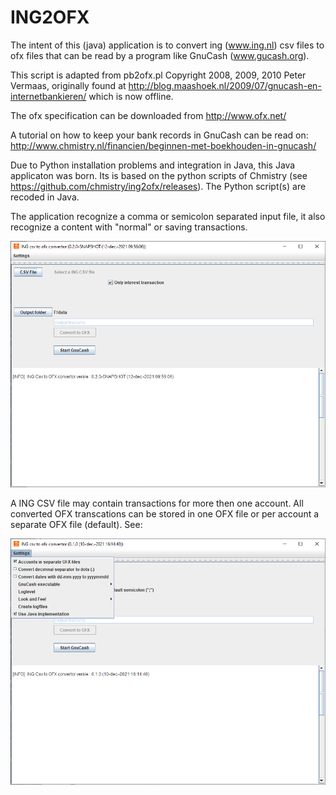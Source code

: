 # ING2OFX

The intent of this (java) application  is to convert ing (www.ing.nl) csv files to ofx files 
that can be read by a program like GnuCash (www.gucash.org).

This script is adapted from pb2ofx.pl Copyright 2008, 2009, 2010 Peter Vermaas,
originally found at http://blog.maashoek.nl/2009/07/gnucash-en-internetbankieren/ 
which is now offline.

The ofx specification can be downloaded from http://www.ofx.net/

A tutorial on how to keep your bank records in GnuCash can be read on:
http://www.chmistry.nl/financien/beginnen-met-boekhouden-in-gnucash/

Due to Python installation problems and integration in Java, this Java applicaton was born.
Its is based on the python scripts of Chmistry (see https://github.com/chmistry/ing2ofx/releases).
The Python script(s) are recoded in Java.

The application recognize a comma or semicolon separated input file, it also recognize a content with "normal" or saving transactions.

![Main screen ing2ofx](https://github.com/RSHKwee/ing2ofx/blob/master/ing2ofxMain.PNG)

A ING CSV file may contain transactions for more then one account.
All converted OFX transcations can be stored in one OFX file or per account a separate OFX file (default). 
See:

![Settings menu](https://github.com/RSHKwee/ing2ofx/blob/master/ing2ofxSettings.PNG)
